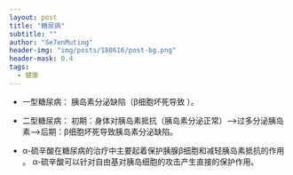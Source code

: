 ```yaml
---
layout: post
title: "糖尿病"
subtitle: ""
author: "Se7enMuting"
header-img: "img/posts/180616/post-bg.png"
header-mask: 0.4
tags:
  - 健康
---
```


* 一型糖尿病： 胰岛素分泌缺陷（β细胞坏死导致 ）。

* 二型糖尿病： 初期：身体对胰岛素抵抗（胰岛素分泌正常）—\>过多分泌胰岛素—\>后期：β细胞坏死导致胰岛素分泌缺陷。

* α-硫辛酸在糖尿病的治疗中主要起着保护胰腺β细胞和减轻胰岛素抵抗的作用 。 α-硫辛酸可以针对自由基对胰岛细胞的攻击产生直接的保护作用。

